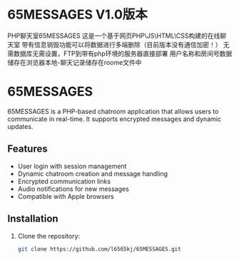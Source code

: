 # 65MESSAGES V1.0版本
PHP聊天室65MESSAGES
这是一个基于网页PHP\JS\HTML\CSS构建的在线聊天室
带有信息销毁功能可以将数据进行多端删除（目前版本没有通信加密！）
无需数据库无需设置，FTP到带有php环境的服务器直接部署
用户名称和房间号数据储存在浏览器本地-聊天记录储存在roome文件中

# 65MESSAGES

65MESSAGES is a PHP-based chatroom application that allows users to communicate in real-time. It supports encrypted messages and dynamic updates.

## Features

- User login with session management
- Dynamic chatroom creation and message handling
- Encrypted communication links
- Audio notifications for new messages
- Compatible with Apple browsers

## Installation

1. Clone the repository:
   ```bash
   git clone https://github.com/l6565kj/65MESSAGES.git
